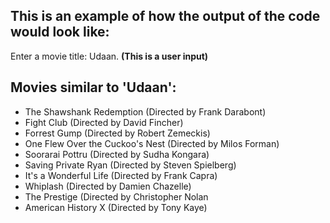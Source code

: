 ## **This is an example of how the output of the code would look like:**

Enter a movie title: Udaan. **(This is a user input)**

## **Movies similar to 'Udaan':**
* The Shawshank Redemption (Directed by Frank Darabont)
* Fight Club (Directed by David Fincher)
* Forrest Gump (Directed by Robert Zemeckis)
* One Flew Over the Cuckoo's Nest (Directed by Milos Forman)
* Soorarai Pottru (Directed by Sudha Kongara)
* Saving Private Ryan (Directed by Steven Spielberg)
* It's a Wonderful Life (Directed by Frank Capra)
* Whiplash (Directed by Damien Chazelle)
* The Prestige (Directed by Christopher Nolan
* American History X (Directed by Tony Kaye)

